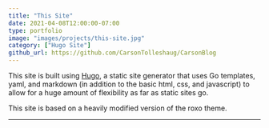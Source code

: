 ```yaml
---
title: "This Site"
date: 2021-04-08T12:00:00-07:00
type: portfolio
image: "images/projects/this-site.jpg"
category: ["Hugo Site"]
github_url: https://github.com/CarsonTolleshaug/CarsonBlog
---
```


This site is built using [Hugo](https://gohugo.io/), a static site generator that uses Go templates, yaml, and markdown (in addition to the basic html, css, and javascript) to allow for a huge amount of flexibility as far as static sites go.

This site is based on a heavily modified version of the roxo theme.

---